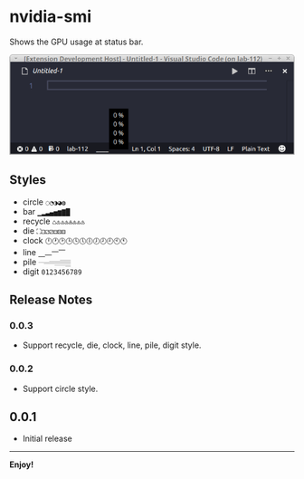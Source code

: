 # nvidia-smi

Shows the GPU usage at status bar.

![nvidia-smi GPU stats shown](images/nvidia-smi.png)

## Styles

* circle `◌◔◑◕◍`
* bar `▁▂▃▄▅▆▇█`
* recycle `♺♳♴♵♶♷♸♹`
* die `⛶⚀⚁⚂⚃⚄⚅`
* clock `🕛🕐🕑🕒🕓🕔🕕🕖🕗🕘🕙🕚`
* line `⎽⎼⎻⎺`
* pile `𝄖𝄗𝄘𝄙𝄚𝄛`
* digit `0123456789`

## Release Notes

### 0.0.3

- Support recycle, die, clock, line, pile, digit style.

### 0.0.2

- Support circle style.

## 0.0.1

- Initial release

-----------------------------------------------------------------------------------------------------------

**Enjoy!**
